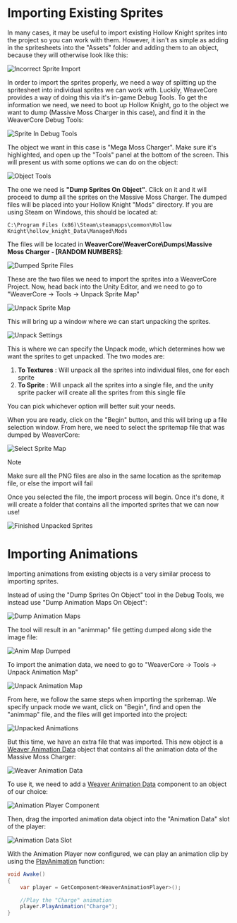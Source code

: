 # Importing Existing Sprites

In many cases, it may be useful to import existing Hollow Knight sprites into the project so you can work with them. However, it isn't as simple as adding in the spritesheets into the "Assets" folder and adding them to an object, because they will otherwise look like this:

![Incorrect Sprite Import](~/images/incorrectSpriteImport.PNG)

In order to import the sprites properly, we need a way of splitting up the spritesheet into individual sprites we can work with. Luckily, WeaveCore provides a way of doing this via it's in-game Debug Tools. To get the information we need, we need to boot up Hollow Knight, go to the object we want to dump (Massive Moss Charger in this case), and find it in the WeaverCore Debug Tools:

![Sprite In Debug Tools](~/images/spriteInDebugTools.gif)

The object we want in this case is "Mega Moss Charger". Make sure it's highlighted, and open up the "Tools" panel at the bottom of the screen. This will present us with some options we can do on the object:

![Object Tools](~/images/objectTools.PNG)

The one we need is **"Dump Sprites On Object"**. Click on it and it will proceed to dump all the sprites on the Massive Moss Charger. The dumped files will be placed into your Hollow Knight "Mods" directory. If you are using Steam on Windows, this should be located at:

```
C:\Program Files (x86)\Steam\steamapps\common\Hollow Knight\hollow_knight_Data\Managed\Mods
```

The files will be located in **WeaverCore\WeaverCore\Dumps\Massive Moss Charger - [RANDOM NUMBERS]**:

![Dumped Sprite Files](~/images/dumpedSpriteFiles.PNG)

These are the two files we need to import the sprites into a WeaverCore Project. Now, head back into the Unity Editor, and we need to go to "WeaverCore -> Tools -> Unpack Sprite Map"

![Unpack Sprite Map](~/images/unpackSpriteMap.PNG)

This will bring up a window where we can start unpacking the sprites.

![Unpack Settings](~/images/unpackSettings.PNG)

This is where we can specify the Unpack mode, which determines how we want the sprites to get unpacked. The two modes are:

1. **To Textures** : Will unpack all the sprites into individual files, one for each sprite
2. **To Sprite** : Will unpack all the sprites into a single file, and the unity sprite packer will create all the sprites from this single file

You can pick whichever option will better suit your needs.

When you are ready, click on the "Begin" button, and this will bring up a file selection window. From here, we need to select the spritemap file that was dumped by WeaverCore:

![Select Sprite Map](~/images/selectSpriteMap.PNG)

> [!NOTE]
> Make sure all the PNG files are also in the same location as the spritemap file, or else the import will fail

Once you selected the file, the import process will begin. Once it's done, it will create a folder that contains all the imported sprites that we can now use!

![Finished Unpacked Sprites](~/images/finishedUnpackedSprites.PNG)

# Importing Animations

Importing animations from existing objects is a very similar process to importing sprites.

Instead of using the "Dump Sprites On Object" tool in the Debug Tools, we instead use "Dump Animation Maps On Object":

![Dump Animation Maps](~/images/dumpAnimationMaps.PNG)

The tool will result in an "animmap" file getting dumped along side the image file:

![Anim Map Dumped](~/images/animMapDumped.PNG)

To import the animation data, we need to go to "WeaverCore -> Tools -> Unpack Animation Map"

![Unpack Animation Map](~/images/unpackAnimationMap.PNG)

From here, we follow the same steps when importing the spritemap. We specify unpack mode we want, click on "Begin", find and open the "animmap" file, and the files will get imported into the project:

![Unpacked Animations](~/images/unpackedAnimations.PNG)

But this time, we have an extra file that was imported. This new object is a [Weaver Animation Data](xref:WeaverCore.Utilities.WeaverAnimationData) object that contains all the animation data of the Massive Moss Charger:

![Weaver Animation Data](~/images/weaverAnimationData.PNG)

To use it, we need to add a [Weaver Animation Data](xref:WeaverCore.Components.WeaverAnimationPlayer) component to an object of our choice:

![Animation Player Component](~/images/animationPlayerComponent.PNG)

Then, drag the imported animation data object into the "Animation Data" slot of the player:

![Animation Data Slot](~/images/animationDataSlot.gif)

With the Animation Player now configured, we can play an animation clip by using the [PlayAnimation](xref:WeaverCore.Components.WeaverAnimationPlayer.PlayAnimation(System.String,System.Action,System.Boolean)) function:

```cs
void Awake()
{
	var player = GetComponent<WeaverAnimationPlayer>();

	//Play the "Charge" animation
	player.PlayAnimation("Charge");
}
```
